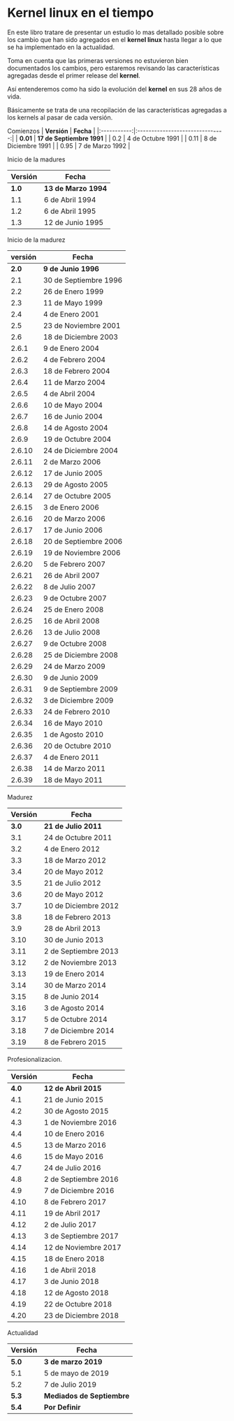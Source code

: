# Kernel linux en el tiempo

En este libro tratare de presentar un estudio lo mas detallado posible sobre los cambio que han sido agregados en el  **kernel linux** hasta llegar a lo que se ha implementado en la actualidad.

Toma en cuenta que las primeras versiones no estuvieron bien documentados los cambios, pero estaremos revisando las características agregadas desde el primer release del  **kernel**.

Así entenderemos como ha sido la evolución del  **kernel** en sus 28 años de vida.

Básicamente se trata de una recopilación de las características agregadas a los kernels al pasar de cada versión.

Comienzos
| **Versión** |            **Fecha**            |
|:-----------:|:-------------------------------:|
|  **0.01**   |    **17 de Septiembre 1991**    |
|     0.2     |        4 de Octubre 1991        |
|    0.11     |       8 de Diciembre 1991       |
|    0.95     |         7 de Marzo 1992         |

Inicio de la madures

| **Versión** | **Fecha**            |
| ----------- | -------------------- |
| **1.0**     | **13 de Marzo 1994** |
| 1.1         | 6 de Abril 1994      |
| 1.2         | 6 de Abril 1995      |
| 1.3         | 12 de Junio 1995     |

Inicio de la madurez

| **versión** | **Fecha**             |
| ----------- | --------------------- |
| **2.0**     | **9 de Junio 1996**   |
| 2.1         | 30 de Septiembre 1996 |
| 2.2         | 26 de Enero 1999      |
| 2.3         | 11 de Mayo 1999       |
| 2.4         | 4 de Enero 2001       |
| 2.5         | 23 de Noviembre 2001  |
| 2.6         | 18 de Diciembre 2003  |
| 2.6.1       | 9 de Enero 2004       |
| 2.6.2       | 4 de Febrero 2004     |
| 2.6.3       | 18 de Febrero 2004    |
| 2.6.4       | 11 de Marzo 2004      |
| 2.6.5       | 4 de Abril 2004       |
| 2.6.6       | 10 de Mayo 2004       |
| 2.6.7       | 16 de Junio 2004      |
| 2.6.8       | 14 de Agosto 2004     |
| 2.6.9       | 19 de Octubre 2004    |
| 2.6.10      | 24 de Diciembre 2004  |
| 2.6.11      | 2 de Marzo 2006       |
| 2.6.12      | 17 de Junio 2005      |
| 2.6.13      | 29 de Agosto 2005     |
| 2.6.14      | 27 de Octubre 2005    |
| 2.6.15      | 3 de Enero 2006       |
| 2.6.16      | 20 de Marzo 2006      |
| 2.6.17      | 17 de Junio 2006      |
| 2.6.18      | 20 de Septiembre 2006 |
| 2.6.19      | 19 de Noviembre 2006  |
| 2.6.20      | 5 de Febrero 2007     |
| 2.6.21      | 26 de Abril 2007      |
| 2.6.22      | 8 de Julio 2007       |
| 2.6.23      | 9 de Octubre 2007     |
| 2.6.24      | 25 de Enero 2008      |
| 2.6.25      | 16 de Abril 2008      |
| 2.6.26      | 13 de Julio 2008      |
| 2.6.27      | 9 de Octubre 2008     |
| 2.6.28      | 25 de Diciembre 2008  |
| 2.6.29      | 24 de Marzo 2009      |
| 2.6.30      | 9 de Junio 2009       |
| 2.6.31      | 9 de Septiembre 2009  |
| 2.6.32      | 3 de Diciembre 2009   |
| 2.6.33      | 24 de Febrero 2010    |
| 2.6.34      | 16 de Mayo 2010       |
| 2.6.35      | 1 de Agosto 2010      |
| 2.6.36      | 20 de Octubre 2010    |
| 2.6.37      | 4 de Enero 2011       |
| 2.6.38      | 14 de Marzo 2011      |
| 2.6.39      | 18 de Mayo 2011       |

Madurez

| **Versión** | **Fecha**                       |
| ----------- | ------------------------------- |
| **3.0**     | **21 de Julio 2011**            |
| 3.1         | 24 de Octubre 2011              |
| 3.2         | 4 de Enero 2012                 |
| 3.3         | 18 de Marzo 2012                |
| 3.4         | 20 de Mayo 2012                 |
| 3.5         | 21 de Julio 2012                |
| 3.6         | 20 de Mayo 2012                 |
| 3.7         | 10 de Diciembre 2012            |
| 3.8         | 18 de Febrero 2013              |
| 3.9         | 28 de Abril 2013                |
| 3.10        | 30 de Junio 2013                |
| 3.11        | 2 de Septiembre 2013            |
| 3.12        | 2 de Noviembre 2013             |
| 3.13        | 19 de Enero 2014                |
| 3.14        | 30 de Marzo 2014                |
| 3.15        | 8 de Junio 2014                 |
| 3.16        | 3 de Agosto 2014                |
| 3.17        | 5 de Octubre 2014               |
| 3.18        | 7 de Diciembre 2014             |
| 3.19        | 8 de Febrero 2015               |

Profesionalizacion.

| **Versión** | **Fecha**            |
| ----------- | -------------------- |
| **4.0**     | **12 de Abril 2015** |
| 4.1         | 21 de Junio 2015     |
| 4.2         | 30 de Agosto 2015    |
| 4.3         | 1 de Noviembre 2016  |
| 4.4         | 10 de Enero 2016     |
| 4.5         | 13 de Marzo 2016     |
| 4.6         | 15 de Mayo 2016      |
| 4.7         | 24 de Julio 2016     |
| 4.8         | 2 de Septiembre 2016 |
| 4.9         | 7 de Diciembre 2016  |
| 4.10        | 8 de Febrero 2017    |
| 4.11        | 19 de Abril 2017     |
| 4.12        | 2 de Julio 2017      |
| 4.13        | 3 de Septiembre 2017 |
| 4.14        | 12 de Noviembre 2017 |
| 4.15        | 18 de Enero 2018     |
| 4.16        | 1 de Abril 2018      |
| 4.17        | 3 de Junio 2018      |
| 4.18        | 12 de Agosto 2018    |
| 4.19        | 22 de Octubre 2018   |
| 4.20        | 23 de Diciembre 2018 |

Actualidad

| **Versión** | **Fecha**                   |
| ----------- | --------------------------- |
| **5.0**     | **3 de marzo 2019**         |
| 5.1         | 5 de mayo de 2019           |
| 5.2         | 7 de Julio 2019             |
| **5.3**     | **Mediados de Septiembre** |
| **5.4**     | **Por Definir**             |
